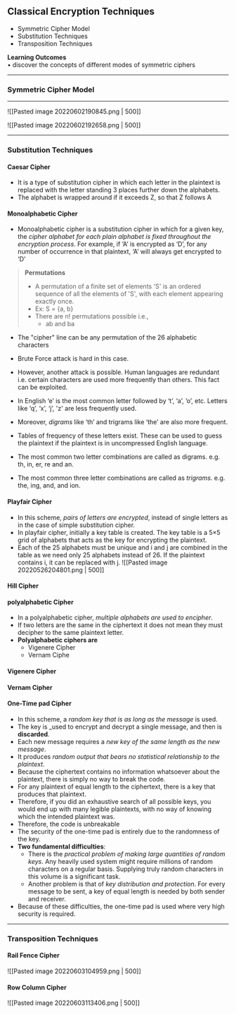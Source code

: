 ## Classical Encryption Techniques
- Symmetric Cipher Model
- Substitution Techniques
- Transposition Techniques

__Learning Outcomes__   
• discover the concepts of different modes of symmetric ciphers

---
### Symmetric Cipher Model

---

![[Pasted image 20220602190845.png | 500]]

![[Pasted image 20220602192658.png | 500]]

---
### Substitution Techniques

#### Caesar Cipher
- It is a type of substitution cipher in which each letter in the plaintext  is replaced with the letter standing 3 places further down the alphabets. 
- The alphabet is wrapped around if it exceeds Z, so that Z follows A

#### Monoalphabetic Cipher
- Monoalphabetic cipher is a substitution cipher in which for a given key, the _cipher alphabet for each plain alphabet is fixed throughout the encryption process_. For example, if ‘A’ is encrypted as ‘D’, for any number of occurrence in that plaintext, ‘A’ will always get encrypted to ‘D’
>__Permutations__
>- A permutation of a finite set of elements 'S' is an ordered sequence of all the elements of 'S', with each element appearing exactly once.
>- Ex: S = {a, b}
>- There are n! permutations possible i.e.,
>	- ab and ba
- The "cipher" line can be any permutation of the 26 alphabetic characters

- Brute Force attack is hard in this case.
- However, another attack is possible. Human languages are redundant i.e. certain characters are used more frequently than others. This fact can be exploited.  
- In English ‘e’ is the most common letter followed by ‘t’, ‘a’, ’o’,  etc. Letters like ‘q’, ‘x’, ‘j’, 'z' are less frequently used.
- Moreover, _digrams_ like ‘th’ and trigrams like ‘the’ are also more frequent.  
- Tables of frequency of these letters exist. These can be used to guess the plaintext if the plaintext is in uncompressed English language.  
- The most common two letter combinations are called as digrams. e.g. th, in, er, re and an.  
- The most common three letter combinations are called as _trigrams_. e.g. the, ing, and, and ion.


 

#### Playfair Cipher
- In this scheme, _pairs of letters are encrypted_, instead of single letters as in the case of simple substitution cipher.
- In playfair cipher, initially a key table is created. The key table is a 5×5 grid of alphabets that acts as the key for encrypting the plaintext.
- Each of the 25 alphabets must be unique and i and j are combined in the table as we need only 25 alphabets instead of 26. If the plaintext contains i, it can be replaced with j.
![[Pasted image 20220526204801.png | 500]]

#### Hill Cipher

#### polyalphabetic Cipher
- In a polyalphabetic cipher, _multiple alphabets are used to encipher_.  
- If two letters are the same in the ciphertext it does not mean they must decipher to the same plaintext letter.  
- __Polyalphabetic ciphers are__
	- Vigenere Cipher
	- Vernam Ciphe

#### Vigenere Cipher

#### Vernam Cipher

#### One-Time pad Cipher
- In this scheme, a _random key that is as long as the message_ is used.  
- The key is _used to encrypt and decrypt a single message, and then is __discarded__.
- Each new message requires a _new key of the same length as the new message_.  
- It produces _random output that bears no statistical relationship to the plaintext_.  
- Because the ciphertext contains no information whatsoever about the plaintext, there is simply no way to break the code.
- For any plaintext of equal length to the ciphertext, there is a key that produces that plaintext. 
- Therefore, if you did an exhaustive search of all possible keys, you would end up with many legible plaintexts, with no way of knowing which the intended plaintext was.  
- Therefore, the code is unbreakable  
- The security of the one-time pad is entirely due to the randomness of the key.  
- __Two fundamental difficulties__:  
	- There is the _practical problem of making large quantities of random keys_. Any heavily used system might require millions of random characters on a regular basis. Supplying truly random characters in this volume is a significant task.  
	- Another problem is that of _key distribution and protection_. For every message  to be sent, a key of equal length is needed by both sender and receiver.  
- Because of these difficulties, the one-time pad is used where very high security is required.  
---
### Transposition Techniques
#### Rail Fence Cipher
![[Pasted image 20220603104959.png | 500]]

#### Row Column Cipher
![[Pasted image 20220603113406.png | 500]]
